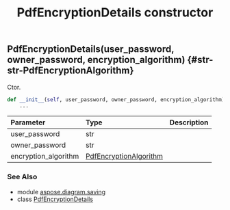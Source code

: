 ﻿---
title: PdfEncryptionDetails constructor
second_title: Aspose.Diagram for Python via .NET API References
description: 
type: docs
weight: 10
url: /python-net/aspose.diagram.saving/pdfencryptiondetails/__init__/
is_root: false
---

## PdfEncryptionDetails(user_password, owner_password, encryption_algorithm) {#str-str-PdfEncryptionAlgorithm}

Ctor.



```python
def __init__(self, user_password, owner_password, encryption_algorithm):
    ...
```


| Parameter | Type | Description |
| :- | :- | :- |
| user_password | str |  |
| owner_password | str |  |
| encryption_algorithm | [PdfEncryptionAlgorithm](/diagram/python-net/aspose.diagram.saving/pdfencryptionalgorithm) |  |



### See Also
* module [aspose.diagram.saving](../../)
* class [PdfEncryptionDetails](/diagram/python-net/aspose.diagram.saving/pdfencryptiondetails)
